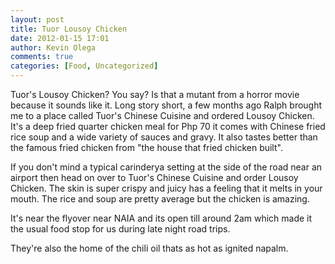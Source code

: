 ```yaml
---
layout: post
title: Tuor Lousoy Chicken
date: 2012-01-15 17:01
author: Kevin Olega
comments: true
categories: [Food, Uncategorized]
---
```



Tuor's Lousoy Chicken? You say? Is that a mutant from a horror movie because it sounds like it. Long story short, a few months ago Ralph brought me to a place called Tuor's Chinese Cuisine and ordered Lousoy Chicken. It's a deep fried quarter chicken meal for Php 70 it comes with Chinese fried rice soup and a wide variety of sauces and gravy. It also tastes better than the famous fried chicken from "the house that fried chicken built".

If you don't mind a typical carinderya setting at the side of the road near an airport then head on over to Tuor's Chinese Cuisine and order Lousoy Chicken. The skin is super crispy and juicy has a feeling that it melts in your mouth. The rice and soup are pretty average but the chicken is amazing.

It's near the flyover near NAIA and its open till around 2am which made it the usual food stop for us during late night road trips.

They're also the home of the chili oil thats as hot as ignited napalm.


